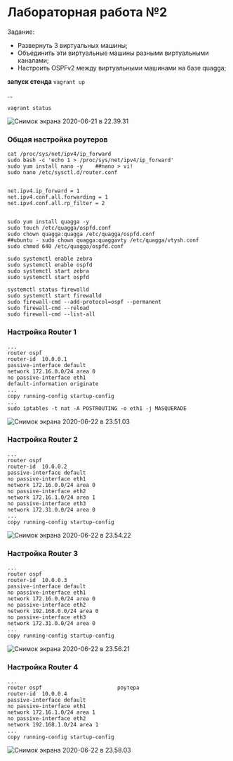 # Лабораторная работа №2

Задание:

- Развернуть 3 виртуальных машины;
- Объединить эти виртуальные машины разными виртуальными каналами;
- Настроить OSPFv2 между виртуальными машинами на базе quagga;

  

**запуск стенда**
`vagrant up`

...

`vagrant status`

![Снимок экрана 2020-06-21 в 22.39.31](https://tva1.sinaimg.cn/large/007S8ZIlgy1gg0j4ftagjj30sq09278n.jpg)

### Общая настройка роутеров

```
cat /proc/sys/net/ipv4/ip_forward
sudo bash -c 'echo 1 > /proc/sys/net/ipv4/ip_forward'
sudo yum install nano -y	##nano > vi!
sudo nano /etc/sysctl.d/router.conf


net.ipv4.ip_forward = 1
net.ipv4.conf.all.forwarding = 1
net.ipv4.conf.all.rp_filter = 2


sudo yum install quagga -y
sudo touch /etc/quagga/ospfd.conf
sudo chown quagga:quagga /etc/quagga/ospfd.conf
##ubuntu - sudo chown quagga:quaggavty /etc/quagga/vtysh.conf
sudo chmod 640 /etc/quagga/ospfd.conf

sudo systemctl enable zebra
sudo systemctl enable ospfd
sudo systemctl start zebra
sudo systemctl start ospfd

systemctl status firewalld
sudo systemctl start firewalld
sudo firewall-cmd --add-protocol=ospf --permanent
sudo firewall-cmd --reload
sudo firewall-cmd --list-all
```


### Настройка Router 1

```
...
router ospf                  
router-id  10.0.0.1           
passive-interface default     
network 172.16.0.0/24 area 0  
no passive-interface eth1     
default-information originate
...
copy running-config startup-config
...
sudo iptables -t nat -A POSTROUTING -o eth1 -j MASQUERADE
```

![Снимок экрана 2020-06-22 в 23.51.03](https://tva1.sinaimg.cn/large/007S8ZIlgy1gg1qt9zg6fj30vu0osnbu.jpg)

### Настройка Router 2

```
...
router ospf                   
router-id  10.0.0.2           
passive-interface default     
no passive-interface eth1     
network 172.16.0.0/24 area 0  
no passive-interface eth2     
network 172.16.1.0/24 area 1 
no passive-interface eth3     
network 172.31.0.0/24 area 0  
...
copy running-config startup-config
```

![Снимок экрана 2020-06-22 в 23.54.22](https://tva1.sinaimg.cn/large/007S8ZIlgy1gg1qwop6mvj30u010zau6.jpg)

### Настройка Router 3

```
...
router ospf                    
router-id  10.0.0.3            
passive-interface default      
no passive-interface eth1      
network 172.16.0.0/24 area 0   
no passive-interface eth2      
network 192.168.0.0/24 area 0 
no passive-interface eth3      
network 172.31.0.0/24 area 0   
...
copy running-config startup-config 
```

![Снимок экрана 2020-06-22 в 23.56.21](https://tva1.sinaimg.cn/large/007S8ZIlgy1gg1qyps546j30vu0tck8z.jpg)

### Настройка Router 4

```
...
router ospf                        роутера
router-id  10.0.0.4                
passive-interface default          
no passive-interface eth1          
network 172.16.1.0/24 area 1       
no passive-interface eth2          
network 192.168.1.0/24 area 1      
...
copy running-config startup-config 
```

![Снимок экрана 2020-06-22 в 23.58.03](https://tva1.sinaimg.cn/large/007S8ZIlgy1gg1r0gypq8j30vu0oqk6l.jpg)